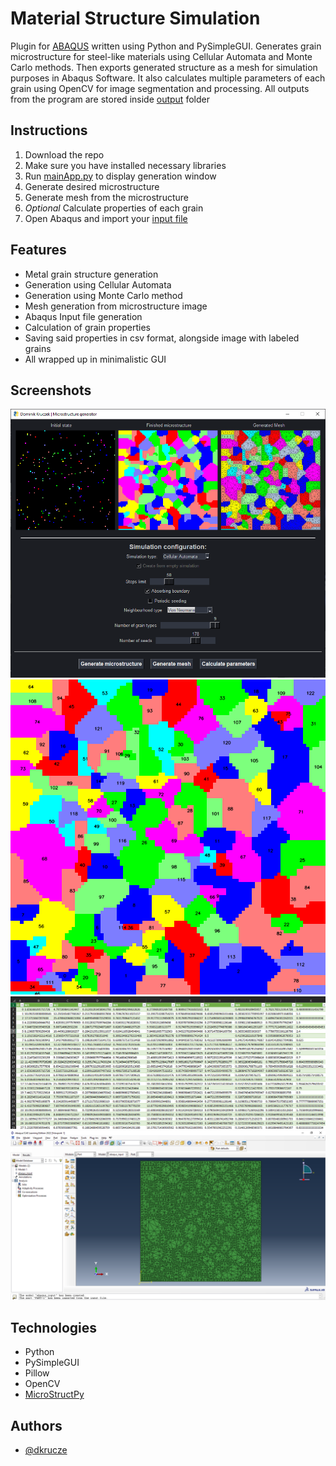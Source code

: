 
# Material Structure Simulation 

Plugin for [ABAQUS](https://solidexpert.com/programy/abaqus/) written using Python and PySimpleGUI. Generates grain
microstructure for steel-like materials using Cellular Automata and Monte Carlo methods. Then exports generated
structure as a mesh for simulation purposes in Abaqus Software. It also calculates multiple parameters of each grain
using OpenCV for image segmentation and processing. All outputs from the program are stored inside [output](output) folder

## Instructions

1. Download the repo
2. Make sure you have installed necessary libraries
3. Run [mainApp.py](mainApp.py) to display generation window
4. Generate desired microstructure
5. Generate mesh from the microstructure
6. *Optional* Calculate properties of each grain
7. Open Abaqus and import your [input file](output/abaqus_input.inp)

## Features

- Metal grain structure generation
- Generation using Cellular Automata
- Generation using Monte Carlo method
- Mesh generation from microstructure image
- Abaqus Input file generation
- Calculation of grain properties
- Saving said properties in csv format, alongside image with labeled grains
- All wrapped up in minimalistic GUI

## Screenshots

![App Screenshot](Screenshots/GUI.png)
![App Screenshot](Screenshots/labeled_image.png)
![App Screenshot](Screenshots/Data.png)
![App Screenshot](Screenshots/final_mesh.png)


## Technologies

- Python
- PySimpleGUI
- Pillow
- OpenCV
- [MicroStructPy](https://docs.microstructpy.org/en/latest/)

## Authors

- [@dkrucze](https://github.com/TheKiromen)
